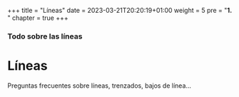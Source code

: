 +++
title = "Líneas"
date = 2023-03-21T20:20:19+01:00
weight = 5
pre = "<b>1. </b>"
chapter = true
+++


### Todo sobre las líneas

# Líneas

Preguntas frecuentes sobre líneas, trenzados, bajos de línea...
